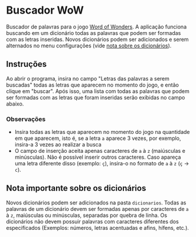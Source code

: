 # Buscador WoW

Buscador de palavras para o jogo <ins>Word of Wonders</ins>. A aplicação funciona buscando em um dicionário todas as palavras que podem ser formadas com as letras inseridas. Novos dicionários podem ser adicionados e serem alternados no menu configurações (vide [nota sobre os dicionários](#nota-importante-sobre-os-dicionários)).

## Instruções
Ao abrir o programa, insira no campo "Letras das palavras a serem buscadas" todas as letras que aparecem no momento do jogo, e então clique em "buscar". Após isso, uma lista com todas as palavras que podem ser formadas com as letras que foram inseridas serão exibidas no campo abaixo.

### Observações
- Insira todas as letras que aparecem no momento do jogo na quantidade em que aparecem, isto é, se a letra `a` aparece 3 vezes, por exemplo, insira-a 3 vezes ao realizar a busca
- O campo de inserção aceita apenas caracteres de `a` à `z` (maiúsculas e minúsculas). Não é possível inserir outros caracteres. Caso apareça uma letra diferente disso (exemplo: `ç`), insira-o no formato de `a` à `z` (`ç` -> `c`).

## Nota importante sobre os dicionários
Novos dicionários podem ser adicionados na pasta `dicionarios`. Todas as palavras de um dicionário devem ser formadas apenas por caracteres de `a` à `z`, maiúsculas ou minúsculas, separadas por quebra de linha. Os dicionários não devem possuir palavras com caracteres diferentes dos especificados (Exemplos: números, letras acentuadas e afins, hífens, etc.).